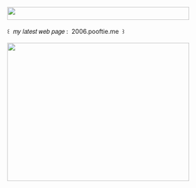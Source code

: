 <img width="420" height="30" src="https://middlepot.com/img/lacey.png">\
  \
 ‌ ‌ ‌ ‌ ‌ ‌ ‌ ‌ ‌ ‌ ‌ ‌ ‌ ‌꒰ ‌ 𝑚𝑦 𝑙𝑎𝑡𝑒𝑠𝑡 𝑤𝑒𝑏 𝑝𝑎𝑔𝑒 : ‌ 2006.pooftie.me ‌ ꒱\
  \
<img width="420" height="320" src="https://github.com/middlepot/middlepot/blob/main/2006.gif?raw=true">
